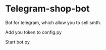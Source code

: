 # Telegram-shop-bot
Bot for telegram, which allow you to sell smth.


Add you token to config.py

Start bot.py
